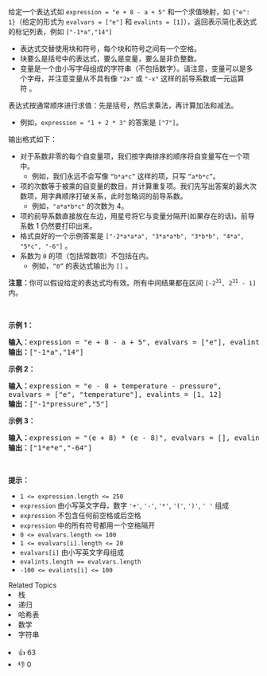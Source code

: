 <p>给定一个表达式如&nbsp;<code>expression = "e + 8 - a + 5"</code>&nbsp;和一个求值映射，如&nbsp;<code>{"e": 1}</code>（给定的形式为&nbsp;<code>evalvars = ["e"]</code> 和&nbsp;<code>evalints = [1]</code>），返回表示简化表达式的标记列表，例如 <code>["-1*a","14"]</code></p>

<ul> 
 <li>表达式交替使用块和符号，每个块和符号之间有一个空格。</li> 
 <li>块要么是括号中的表达式，要么是变量，要么是非负整数。</li> 
 <li>变量是一个由小写字母组成的字符串（不包括数字）。请注意，变量可以是多个字母，并注意变量从不具有像&nbsp;<code>"2x"</code>&nbsp;或&nbsp;<code>"-x"</code>&nbsp;这样的前导系数或一元运算符&nbsp;。</li> 
</ul>

<p>表达式按通常顺序进行求值：先是括号，然后求乘法，再计算加法和减法。</p>

<ul> 
 <li>例如，<code>expression = "1 + 2 * 3"</code>&nbsp;的答案是 <code>["7"]</code>。</li> 
</ul>

<p>输出格式如下：</p>

<ul> 
 <li>对于系数非零的每个自变量项，我们按字典排序的顺序将自变量写在一个项中。 
  <ul> 
   <li>例如，我们永远不会写像 <code>“b*a*c”</code> 这样的项，只写 <code>“a*b*c”</code>。</li> 
  </ul> </li> 
 <li>项的次数等于被乘的自变量的数目，并计算重复项。我们先写出答案的最大次数项，用字典顺序打破关系，此时忽略词的前导系数。 
  <ul> 
   <li>例如，<code>"a*a*b*c"</code> 的次数为 4。</li> 
  </ul> </li> 
 <li>项的前导系数直接放在左边，用星号将它与变量分隔开(如果存在的话)。前导系数 1 仍然要打印出来。</li> 
 <li>格式良好的一个示例答案是&nbsp;<code>["-2*a*a*a", "3*a*a*b", "3*b*b", "4*a", "5*c", "-6"]</code>&nbsp;。</li> 
 <li>系数为 <code>0</code> 的项（包括常数项）不包括在内。 
  <ul> 
   <li>例如，<code>“0”</code> 的表达式输出为&nbsp;<code>[]</code>&nbsp;。</li> 
  </ul> </li> 
</ul>

<p><strong>注意：</strong>你可以假设给定的表达式均有效。所有中间结果都在区间 <code>[-2<sup>31</sup>, 2<sup>31</sup> - 1]</code> 内。</p>

<p>&nbsp;</p>

<p><strong>示例 1：</strong></p>

<pre>
<strong>输入：</strong>expression = "e + 8 - a + 5", evalvars = ["e"], evalints = [1]
<strong>输出：</strong>["-1*a","14"]
</pre>

<p><strong>示例 2：</strong></p>

<pre>
<strong>输入：</strong>expression = "e - 8 + temperature - pressure",
evalvars = ["e", "temperature"], evalints = [1, 12]
<strong>输出：</strong>["-1*pressure","5"]
</pre>

<p><strong>示例 3：</strong></p>

<pre>
<strong>输入：</strong>expression = "(e + 8) * (e - 8)", evalvars = [], evalints = []
<strong>输出：</strong>["1*e*e","-64"]
</pre>

<p>&nbsp;</p>

<p><strong>提示：</strong></p>

<ul> 
 <li><code>1 &lt;= expression.length &lt;= 250</code></li> 
 <li><code>expression</code>&nbsp;由小写英文字母，数字&nbsp;<code>'+'</code>,&nbsp;<code>'-'</code>,&nbsp;<code>'*'</code>,&nbsp;<code>'('</code>,&nbsp;<code>')'</code>,&nbsp;<code>' '</code>&nbsp;组成</li> 
 <li><code>expression</code>&nbsp;不包含任何前空格或后空格</li> 
 <li><code>expression</code>&nbsp;中的所有符号都用一个空格隔开</li> 
 <li><code>0 &lt;= evalvars.length &lt;= 100</code></li> 
 <li><code>1 &lt;= evalvars[i].length &lt;= 20</code></li> 
 <li><code>evalvars[i]</code>&nbsp;由小写英文字母组成</li> 
 <li><code>evalints.length == evalvars.length</code></li> 
 <li><code>-100 &lt;= evalints[i] &lt;= 100</code></li> 
</ul>

<div><div>Related Topics</div><div><li>栈</li><li>递归</li><li>哈希表</li><li>数学</li><li>字符串</li></div></div><br><div><li>👍 63</li><li>👎 0</li></div>